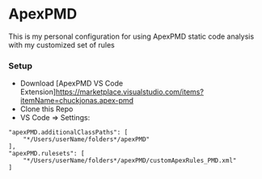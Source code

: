 # ApexPMD
This is my personal configuration for using ApexPMD static code analysis with my customized set of rules

### Setup
- Download [ApexPMD VS Code Extension]https://marketplace.visualstudio.com/items?itemName=chuckjonas.apex-pmd
- Clone this Repo
- VS Code => Settings:
```
"apexPMD.additionalClassPaths": [
    "*/Users/userName/folders*/apexPMD"
],
"apexPMD.rulesets": [
    "*/Users/userName/folders*/apexPMD/customApexRules_PMD.xml"
]
```
